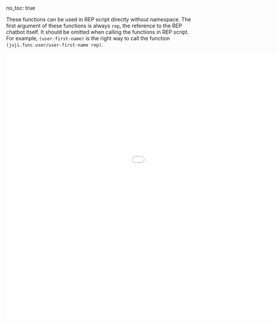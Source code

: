 no_toc: true

These functions can be used in REP script directly without namespace. The first argument of these functions is always `rep`, the reference to the REP chatbot itself. It should be omitted when calling the functions in REP script. For example, `(user-first-name)` is the right way to call the function `(juji.func.user/user-first-name rep)`.

<iframe width="1280" height="720" src="/sys-fun/" frameborder="0" allowfullscreen></iframe>
